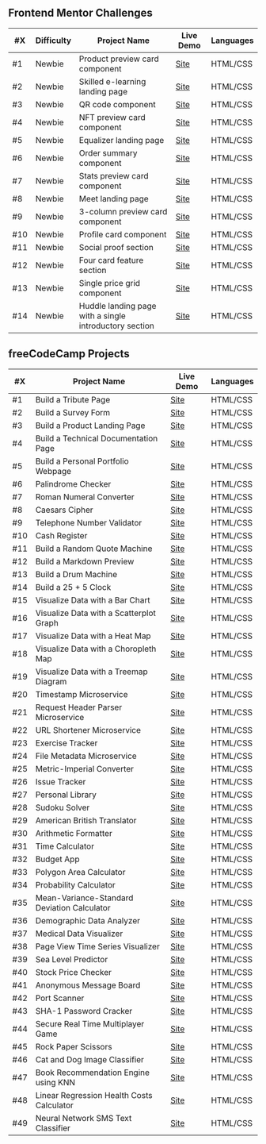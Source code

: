 ## Frontend Mentor Challenges

| #X  | Difficulty | Project Name                                           | Live Demo | Languages |
| --- | ------     | ------------------------------------------------------ | --------- | --------- |
| #1  | Newbie     | Product preview card component                         | [Site]()  | HTML/CSS  |
| #2  | Newbie     | Skilled e-learning landing page                        | [Site]()  | HTML/CSS  |
| #3  | Newbie     | QR code component                                      | [Site]()  | HTML/CSS  |
| #4  | Newbie     | NFT preview card component                             | [Site]()  | HTML/CSS  |
| #5  | Newbie     | Equalizer landing page                                 | [Site]()  | HTML/CSS  |
| #6  | Newbie     | Order summary component                                | [Site]()  | HTML/CSS  |
| #7  | Newbie     | Stats preview card component                           | [Site]()  | HTML/CSS  |
| #8  | Newbie     | Meet landing page                                      | [Site]()  | HTML/CSS  |
| #9  | Newbie     | 3-column preview card component                        | [Site]()  | HTML/CSS  |
| #10 | Newbie     | Profile card component                                 | [Site]()  | HTML/CSS  |
| #11 | Newbie     | Social proof section                                   | [Site]()  | HTML/CSS  |
| #12 | Newbie     | Four card feature section                              | [Site]()  | HTML/CSS  |
| #13 | Newbie     | Single price grid component                            | [Site]()  | HTML/CSS  |
| #14 | Newbie     | Huddle landing page with a single introductory section | [Site]()  | HTML/CSS  |


## freeCodeCamp Projects

| #X  | Project Name                                           | Live Demo | Languages |
| --- | ------------------------------------------------------ | --------- | --------- |
| #1  | Build a Tribute Page                                   | [Site]()  | HTML/CSS  |
| #2  | Build a Survey Form                                    | [Site]()  | HTML/CSS  |
| #3  | Build a Product Landing Page                           | [Site]()  | HTML/CSS  |
| #4  | Build a Technical Documentation Page                   | [Site]()  | HTML/CSS  |
| #5  | Build a Personal Portfolio Webpage                     | [Site]()  | HTML/CSS  |
| #6  | Palindrome Checker                                     | [Site]()  | HTML/CSS  |
| #7  | Roman Numeral Converter                                | [Site]()  | HTML/CSS  |
| #8  | Caesars Cipher                                         | [Site]()  | HTML/CSS  |
| #9  | Telephone Number Validator                             | [Site]()  | HTML/CSS  |
| #10 | Cash Register                                          | [Site]()  | HTML/CSS  |
| #11 | Build a Random Quote Machine                           | [Site]()  | HTML/CSS  |
| #12 | Build a Markdown Preview                               | [Site]()  | HTML/CSS  |
| #13 | Build a Drum Machine                                   | [Site]()  | HTML/CSS  |
| #14 | Build a 25 + 5 Clock                                   | [Site]()  | HTML/CSS  |
| #15 | Visualize Data with a Bar Chart                        | [Site]()  | HTML/CSS  |
| #16 | Visualize Data with a Scatterplot Graph                | [Site]()  | HTML/CSS  |
| #17 | Visualize Data with a Heat Map                         | [Site]()  | HTML/CSS  |
| #18 | Visualize Data with a Choropleth Map                   | [Site]()  | HTML/CSS  |
| #19 | Visualize Data with a Treemap Diagram                  | [Site]()  | HTML/CSS  |
| #20 | Timestamp Microservice                                 | [Site]()  | HTML/CSS  |
| #21 | Request Header Parser Microservice                     | [Site]()  | HTML/CSS  |
| #22 | URL Shortener Microservice                             | [Site]()  | HTML/CSS  |
| #23 | Exercise Tracker                                       | [Site]()  | HTML/CSS  |
| #24 | File Metadata Microservice                             | [Site]()  | HTML/CSS  |
| #25 | Metric-Imperial Converter                              | [Site]()  | HTML/CSS  |
| #26 | Issue Tracker                                          | [Site]()  | HTML/CSS  |
| #27 | Personal Library                                       | [Site]()  | HTML/CSS  |
| #28 | Sudoku Solver                                          | [Site]()  | HTML/CSS  |
| #29 | American British Translator                            | [Site]()  | HTML/CSS  |
| #30 | Arithmetic Formatter                                   | [Site]()  | HTML/CSS  |
| #31 | Time Calculator                                        | [Site]()  | HTML/CSS  |
| #32 | Budget App                                             | [Site]()  | HTML/CSS  |
| #33 | Polygon Area Calculator                                | [Site]()  | HTML/CSS  |
| #34 | Probability Calculator                                 | [Site]()  | HTML/CSS  |
| #35 | Mean-Variance-Standard Deviation Calculator            | [Site]()  | HTML/CSS  |
| #36 | Demographic Data Analyzer                              | [Site]()  | HTML/CSS  |
| #37 | Medical Data Visualizer                                | [Site]()  | HTML/CSS  |
| #38 | Page View Time Series Visualizer                       | [Site]()  | HTML/CSS  |
| #39 | Sea Level Predictor                                    | [Site]()  | HTML/CSS  |
| #40 | Stock Price Checker                                    | [Site]()  | HTML/CSS  |
| #41 | Anonymous Message Board                                | [Site]()  | HTML/CSS  |
| #42 | Port Scanner                                           | [Site]()  | HTML/CSS  |
| #43 | SHA-1 Password Cracker                                 | [Site]()  | HTML/CSS  |
| #44 | Secure Real Time Multiplayer Game                      | [Site]()  | HTML/CSS  |
| #45 | Rock Paper Scissors                                    | [Site]()  | HTML/CSS  |
| #46 | Cat and Dog Image Classifier                           | [Site]()  | HTML/CSS  |
| #47 | Book Recommendation Engine using KNN                   | [Site]()  | HTML/CSS  |
| #48 | Linear Regression Health Costs Calculator              | [Site]()  | HTML/CSS  |
| #49 | Neural Network SMS Text Classifier                     | [Site]()  | HTML/CSS  |
